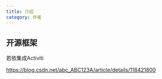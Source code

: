 ```yaml
---
title: 介绍
category: 作者
---
```





## 开源框架

若依集成Activiti  

https://blog.csdn.net/abc_ABC123A/article/details/118421800


















